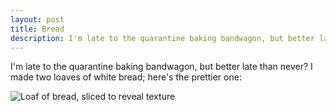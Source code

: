 ```yaml
---
layout: post
title: Bread
description: I'm late to the quarantine baking bandwagon, but better late than never?
---
```


I'm late to the quarantine baking bandwagon, but better late than never? I made two loaves of white bread; here's the prettier one:

![Loaf of bread, sliced to reveal texture](2020-05-07-bread.jpeg)

